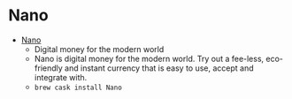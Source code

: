 # Nano
- [Nano](https://nano.org/)
  -  Digital money for the modern world
  - Nano is digital money for the modern world. Try out a fee-less, eco-friendly and instant currency that is easy to use, accept and integrate with.
  - `brew cask install Nano`
